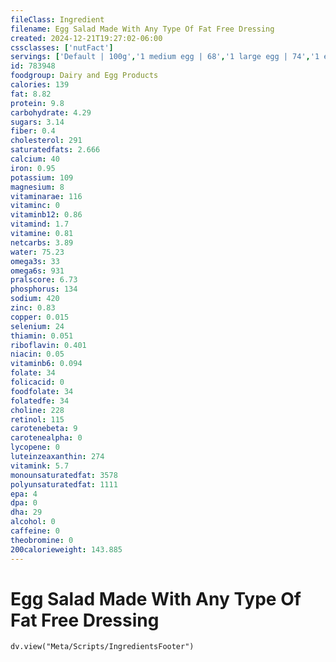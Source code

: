 ```yaml
---
fileClass: Ingredient
filename: Egg Salad Made With Any Type Of Fat Free Dressing
created: 2024-12-21T19:27:02-06:00
cssclasses: ['nutFact']
servings: ['Default | 100g','1 medium egg | 68','1 large egg | 74','1 extra large egg | 82','1 egg, ns as to size | 74','1 cup | 222']
id: 783948
foodgroup: Dairy and Egg Products 
calories: 139
fat: 8.82
protein: 9.8
carbohydrate: 4.29
sugars: 3.14
fiber: 0.4
cholesterol: 291
saturatedfats: 2.666
calcium: 40
iron: 0.95
potassium: 109
magnesium: 8
vitaminarae: 116
vitaminc: 0
vitaminb12: 0.86
vitamind: 1.7
vitamine: 0.81
netcarbs: 3.89
water: 75.23
omega3s: 33
omega6s: 931
pralscore: 6.73
phosphorus: 134
sodium: 420
zinc: 0.83
copper: 0.015
selenium: 24
thiamin: 0.051
riboflavin: 0.401
niacin: 0.05
vitaminb6: 0.094
folate: 34
folicacid: 0
foodfolate: 34
folatedfe: 34
choline: 228
retinol: 115
carotenebeta: 9
carotenealpha: 0
lycopene: 0
luteinzeaxanthin: 274
vitamink: 5.7
monounsaturatedfat: 3578
polyunsaturatedfat: 1111
epa: 4
dpa: 0
dha: 29
alcohol: 0
caffeine: 0
theobromine: 0
200calorieweight: 143.885
---
```


# Egg Salad Made With Any Type Of Fat Free Dressing

```dataviewjs
dv.view("Meta/Scripts/IngredientsFooter")
```